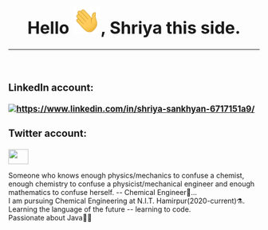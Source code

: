 <!DOCTYPE html>
<html lang="en">
<head>
    <meta charset="UTF-8">
    <meta http-equiv="X-UA-Compatible" content="IE=edge">
    <meta name="viewport" content="width=device-width, initial-scale=1.0">
</head>
<body>
    <big><b>
        <br>
        <h1 align="center"> Hello <img src="https://raw.githubusercontent.com/ABSphreak/ABSphreak/master/gifs/Hi.gif" width="55px" height="55px">, Shriya this side.
        </h1>
        <hr>
        <br>
        <h3 align="left"> LinkedIn account:</h3>
<p align="left">
<a href="https://www.linkedin.com/in/shriya-sankhyan-6717151a9/" target="blank">
  <img align="center" src="https://raw.githubusercontent.com/rahuldkjain/github-profile-readme-generator/master/src/images/icons/Social/linked-in-alt.svg" alt="https://www.linkedin.com/in/shriya-sankhyan-6717151a9/" height="30" width="40" />
</a>
            <h3 align="left"> Twitter account:</h3>

<a href="https://twitter.com/shriya_sankhyan">
  <img align="center" src="https://www.google.com/url?sa=i&url=https%3A%2F%2Fabout.twitter.com%2Fen%2Fwho-we-are%2Fbrand-toolkit&psig=AOvVaw2OD6RhTz9I53oL_k4v7djG&ust=1638580558876000&source=images&cd=vfe&ved=0CAsQjRxqFwoTCOjFx7S6xvQCFQAAAAAdAAAAABAP" height="30" width="40" />
</a>
    </b></big>
    <p>
        Someone who knows enough physics/mechanics to confuse a chemist, enough chemistry to confuse a physicist/mechanical engineer and enough mathematics to confuse herself. -- Chemical Engineer🧪...
        <br>
        I am pursuing Chemical Engineering at N.I.T. Hamirpur(2020-current)⚗️.
        <br>
        Learning the language of the future -- learning to code.
        <br>
       Passionate about Java👩‍💻
    </p>
</body>
</html>
